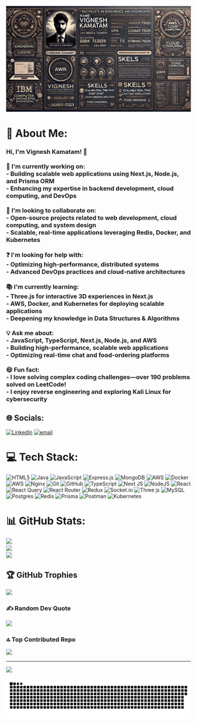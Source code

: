 <img src="imagevk.jpg" alt="GitHub Banner" width="100%"  height="50%" />

# 💫 About Me:
### Hi, I'm Vignesh Kamatam! 👋  <br><br>🚀 **I'm currently working on:**  <br>- Building scalable web applications using **Next.js, Node.js, and Prisma ORM**  <br>- Enhancing my expertise in **backend development, cloud computing, and DevOps**  <br><br>🤝 **I'm looking to collaborate on:**  <br>- Open-source projects related to **web development, cloud computing, and system design**  <br>- Scalable, real-time applications leveraging **Redis, Docker, and Kubernetes**  <br><br>❓ **I'm looking for help with:**  <br>- Optimizing **high-performance, distributed systems**  <br>- Advanced **DevOps practices and cloud-native architectures**  <br><br>📚 **I'm currently learning:**  <br>- **Three.js** for interactive 3D experiences in **Next.js**  <br>- **AWS, Docker, and Kubernetes** for deploying scalable applications  <br>- **Deepening my knowledge in Data Structures & Algorithms**  <br><br>💡 **Ask me about:**  <br>- **JavaScript, TypeScript, Next.js, Node.js, and AWS**  <br>- Building **high-performance, scalable web applications**  <br>- Optimizing **real-time chat and food-ordering platforms**  <br><br>😄 **Fun fact:**  <br>- I love **solving complex coding challenges**—over **190 problems solved on LeetCode!**  <br>- I enjoy **reverse engineering** and exploring **Kali Linux for cybersecurity**  <br>


## 🌐 Socials:
[![LinkedIn](https://img.shields.io/badge/LinkedIn-%230077B5.svg?logo=linkedin&logoColor=white)](https://linkedin.com/in/https://www.linkedin.com/in/vignesh-kamatam-a1ba7120a/) [![email](https://img.shields.io/badge/Email-D14836?logo=gmail&logoColor=white)](mailto:vigneshten5@gmail.com) 

# 💻 Tech Stack:
![HTML5](https://img.shields.io/badge/html5-%23E34F26.svg?style=for-the-badge&logo=html5&logoColor=white) ![Java](https://img.shields.io/badge/java-%23ED8B00.svg?style=for-the-badge&logo=openjdk&logoColor=white) ![JavaScript](https://img.shields.io/badge/javascript-%23323330.svg?style=for-the-badge&logo=javascript&logoColor=%23F7DF1E) ![Express.js](https://img.shields.io/badge/express.js-%23404d59.svg?style=for-the-badge&logo=express&logoColor=%2361DAFB) ![MongoDB](https://img.shields.io/badge/MongoDB-%234ea94b.svg?style=for-the-badge&logo=mongodb&logoColor=white) ![AWS](https://img.shields.io/badge/AWS-%23FF9900.svg?style=for-the-badge&logo=amazon-aws&logoColor=white) ![Docker](https://img.shields.io/badge/docker-%230db7ed.svg?style=for-the-badge&logo=docker&logoColor=white) ![AWS](https://img.shields.io/badge/AWS-%23FF9900.svg?style=for-the-badge&logo=amazon-aws&logoColor=white) ![Nginx](https://img.shields.io/badge/nginx-%23009639.svg?style=for-the-badge&logo=nginx&logoColor=white) ![Git](https://img.shields.io/badge/git-%23F05033.svg?style=for-the-badge&logo=git&logoColor=white) ![GitHub](https://img.shields.io/badge/github-%23121011.svg?style=for-the-badge&logo=github&logoColor=white) ![TypeScript](https://img.shields.io/badge/typescript-%23007ACC.svg?style=for-the-badge&logo=typescript&logoColor=white) ![Next JS](https://img.shields.io/badge/Next-black?style=for-the-badge&logo=next.js&logoColor=white) ![NodeJS](https://img.shields.io/badge/node.js-6DA55F?style=for-the-badge&logo=node.js&logoColor=white) ![React](https://img.shields.io/badge/react-%2320232a.svg?style=for-the-badge&logo=react&logoColor=%2361DAFB) ![React Query](https://img.shields.io/badge/-React%20Query-FF4154?style=for-the-badge&logo=react%20query&logoColor=white) ![React Router](https://img.shields.io/badge/React_Router-CA4245?style=for-the-badge&logo=react-router&logoColor=white) ![Redux](https://img.shields.io/badge/redux-%23593d88.svg?style=for-the-badge&logo=redux&logoColor=white) ![Socket.io](https://img.shields.io/badge/Socket.io-black?style=for-the-badge&logo=socket.io&badgeColor=010101) ![Three js](https://img.shields.io/badge/threejs-black?style=for-the-badge&logo=three.js&logoColor=white) ![MySQL](https://img.shields.io/badge/mysql-4479A1.svg?style=for-the-badge&logo=mysql&logoColor=white) ![Postgres](https://img.shields.io/badge/postgres-%23316192.svg?style=for-the-badge&logo=postgresql&logoColor=white) ![Redis](https://img.shields.io/badge/redis-%23DD0031.svg?style=for-the-badge&logo=redis&logoColor=white) ![Prisma](https://img.shields.io/badge/Prisma-3982CE?style=for-the-badge&logo=Prisma&logoColor=white) ![Postman](https://img.shields.io/badge/Postman-FF6C37?style=for-the-badge&logo=postman&logoColor=white) ![Kubernetes](https://img.shields.io/badge/kubernetes-%23326ce5.svg?style=for-the-badge&logo=kubernetes&logoColor=white)
# 📊 GitHub Stats:
![](https://github-readme-stats.vercel.app/api?username=vigneshk-github&theme=default&hide_border=false&include_all_commits=false&count_private=true)<br/>
![](https://github-readme-streak-stats.herokuapp.com/?user=vigneshk-github&theme=default&hide_border=false)<br/>
![](https://github-readme-stats.vercel.app/api/top-langs/?username=vigneshk-github&theme=default&hide_border=false&include_all_commits=false&count_private=true&layout=compact)

## 🏆 GitHub Trophies
![](https://github-profile-trophy.vercel.app/?username=vigneshk-github&theme=radical&no-frame=true&no-bg=false&margin-w=4)

### ✍️ Random Dev Quote
![](https://quotes-github-readme.vercel.app/api?type=horizontal&theme=radical)

### 🔝 Top Contributed Repo
![](https://github-contributor-stats.vercel.app/api?username=vigneshk-github&limit=5&theme=dark&combine_all_yearly_contributions=true)

---
[![](https://visitcount.itsvg.in/api?id=vigneshk-github&icon=0&color=0)](https://visitcount.itsvg.in)

<!-- Proudly created with GPRM ( https://gprm.itsvg.in ) -->

<picture>
  <source media="(prefers-color-scheme: dark)" srcset="https://raw.githubusercontent.com/vigneshk-github/vigneshk-github/output/github-snake-dark.svg" />
  <source media="(prefers-color-scheme: light)" srcset="https://raw.githubusercontent.com/vigneshk-github/vigneshk-github/output/github-snake.svg" />
  <img alt="github-snake" src="https://raw.githubusercontent.com/vigneshk-github/vigneshk-github/output/github-snake.svg" />
</picture>

<!-- Proudly created with GPRM ( https://gprm.itsvg.in ) -->
